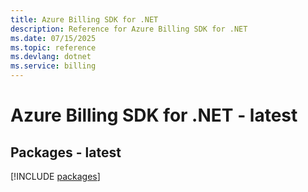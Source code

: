 ```yaml
---
title: Azure Billing SDK for .NET
description: Reference for Azure Billing SDK for .NET
ms.date: 07/15/2025
ms.topic: reference
ms.devlang: dotnet
ms.service: billing
---
```

# Azure Billing SDK for .NET - latest
## Packages - latest
[!INCLUDE [packages](billing-index.md)]